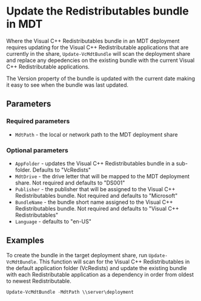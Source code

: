 # Update the Redistributables bundle in MDT

Where the Visual C++ Redistributables bundle in an MDT deployment requires updating for the Visual C++ Redistributable applications that are currently in the share, `Update-VcMdtBundle` will scan the deployment share and replace any depedencies on the existing bundle with the current Visual C++ Redistributable applications.

The Version property of the bundle is updated with the current date making it easy to see when the bundle was last updated.

## Parameters

### Required parameters

* `MdtPath` - the local or network path to the MDT deployment share

### Optional parameters

* `AppFolder` - updates the Visual C++ Redistributables bundle in a sub-folder. Defaults to "VcRedists"
* `MdtDrive` - the drive letter that will be mapped to the MDT deployment share. Not required and defaults to "DS001"
* `Publisher` - the publisher that will be assigned to the Visual C++ Redistributables bundle. Not required and defaults to "Microsoft"
* `BundleName` - the bundle short name assigned to the Visual C++ Redistributables bundle. Not required and defaults to "Visual C++ Redistributables"
* `Language` - defaults to "en-US"

## Examples

To create the bundle in the target deployment share, run `Update-VcMdtBundle`. This function will scan for the Visual C++ Redistributables in the default application folder (VcRedists) and update the existing bundle with each Redistributable application as a dependency in order from oldest to newest Redistributable.

```powershell
Update-VcMdtBundle -MdtPath \\server\deployment
```
